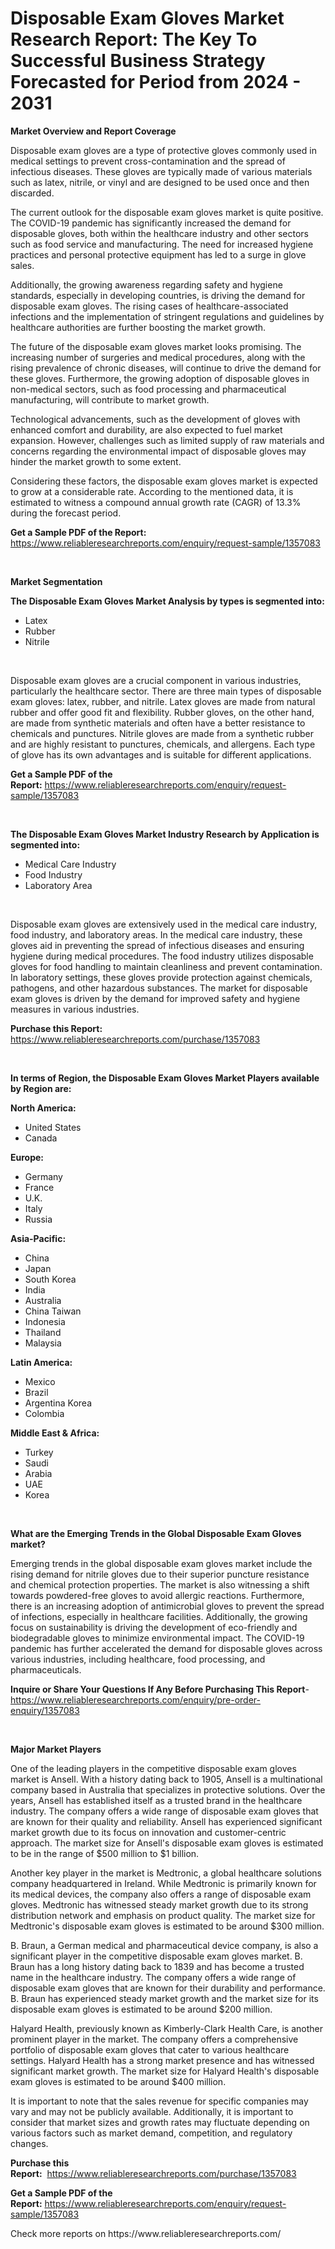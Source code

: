<p><h1>Disposable Exam Gloves Market Research Report: The Key To Successful Business Strategy Forecasted for Period from 2024 - 2031</h1></p><p><strong>Market Overview and Report Coverage</strong></p>
<p><p>Disposable exam gloves are a type of protective gloves commonly used in medical settings to prevent cross-contamination and the spread of infectious diseases. These gloves are typically made of various materials such as latex, nitrile, or vinyl and are designed to be used once and then discarded.</p><p>The current outlook for the disposable exam gloves market is quite positive. The COVID-19 pandemic has significantly increased the demand for disposable gloves, both within the healthcare industry and other sectors such as food service and manufacturing. The need for increased hygiene practices and personal protective equipment has led to a surge in glove sales.</p><p>Additionally, the growing awareness regarding safety and hygiene standards, especially in developing countries, is driving the demand for disposable exam gloves. The rising cases of healthcare-associated infections and the implementation of stringent regulations and guidelines by healthcare authorities are further boosting the market growth.</p><p>The future of the disposable exam gloves market looks promising. The increasing number of surgeries and medical procedures, along with the rising prevalence of chronic diseases, will continue to drive the demand for these gloves. Furthermore, the growing adoption of disposable gloves in non-medical sectors, such as food processing and pharmaceutical manufacturing, will contribute to market growth.</p><p>Technological advancements, such as the development of gloves with enhanced comfort and durability, are also expected to fuel market expansion. However, challenges such as limited supply of raw materials and concerns regarding the environmental impact of disposable gloves may hinder the market growth to some extent.</p><p>Considering these factors, the disposable exam gloves market is expected to grow at a considerable rate. According to the mentioned data, it is estimated to witness a compound annual growth rate (CAGR) of 13.3% during the forecast period.</p></p>
<p><strong>Get a Sample PDF of the Report:</strong> <a href="https://www.reliableresearchreports.com/enquiry/request-sample/1357083">https://www.reliableresearchreports.com/enquiry/request-sample/1357083</a></p>
<p>&nbsp;</p>
<p><strong>Market Segmentation</strong></p>
<p><strong>The Disposable Exam Gloves Market Analysis by types is segmented into:</strong></p>
<p><ul><li>Latex</li><li>Rubber</li><li>Nitrile</li></ul></p>
<p>&nbsp;</p>
<p><p>Disposable exam gloves are a crucial component in various industries, particularly the healthcare sector. There are three main types of disposable exam gloves: latex, rubber, and nitrile. Latex gloves are made from natural rubber and offer good fit and flexibility. Rubber gloves, on the other hand, are made from synthetic materials and often have a better resistance to chemicals and punctures. Nitrile gloves are made from a synthetic rubber and are highly resistant to punctures, chemicals, and allergens. Each type of glove has its own advantages and is suitable for different applications.</p></p>
<p><strong>Get a Sample PDF of the Report:</strong>&nbsp;<a href="https://www.reliableresearchreports.com/enquiry/request-sample/1357083">https://www.reliableresearchreports.com/enquiry/request-sample/1357083</a></p>
<p>&nbsp;</p>
<p><strong>The Disposable Exam Gloves Market Industry Research by Application is segmented into:</strong></p>
<p><ul><li>Medical Care Industry</li><li>Food Industry</li><li>Laboratory Area</li></ul></p>
<p>&nbsp;</p>
<p><p>Disposable exam gloves are extensively used in the medical care industry, food industry, and laboratory areas. In the medical care industry, these gloves aid in preventing the spread of infectious diseases and ensuring hygiene during medical procedures. The food industry utilizes disposable gloves for food handling to maintain cleanliness and prevent contamination. In laboratory settings, these gloves provide protection against chemicals, pathogens, and other hazardous substances. The market for disposable exam gloves is driven by the demand for improved safety and hygiene measures in various industries.</p></p>
<p><strong>Purchase this Report:</strong>&nbsp; <a href="https://www.reliableresearchreports.com/purchase/1357083">https://www.reliableresearchreports.com/purchase/1357083</a></p>
<p>&nbsp;</p>
<p><strong>In terms of Region, the Disposable Exam Gloves Market Players available by Region are:</strong></p>
<p>
    <p> <strong> North America: </strong>
        <ul>
            <li>United States</li>
            <li>Canada</li>
        </ul>
        </p> 
    <p> <strong> Europe: </strong>
        <ul>
            <li>Germany</li>
            <li>France</li>
            <li>U.K.</li>
            <li>Italy</li>
            <li>Russia</li>
        </ul>
        </p> 
    <p> <strong> Asia-Pacific: </strong>
        <ul>
            <li>China</li>
            <li>Japan</li>
            <li>South Korea</li>
            <li>India</li>
            <li>Australia</li>
            <li>China Taiwan</li>
            <li>Indonesia</li>
            <li>Thailand</li>
            <li>Malaysia</li>
        </ul>
        </p> 
    <p> <strong> Latin America: </strong>
        <ul>
            <li>Mexico</li>
            <li>Brazil</li>
            <li>Argentina Korea</li>
            <li>Colombia</li>
        </ul>
        </p> 
    <p> <strong> Middle East & Africa: </strong>
        <ul>
            <li>Turkey</li>
            <li>Saudi</li>
            <li>Arabia</li>
            <li>UAE</li>
            <li>Korea</li>
        </ul>
    </p>
    </p>
<p>&nbsp;</p>
<p><strong>What are the Emerging Trends in the Global Disposable Exam Gloves market?</strong></p>
<p><p>Emerging trends in the global disposable exam gloves market include the rising demand for nitrile gloves due to their superior puncture resistance and chemical protection properties. The market is also witnessing a shift towards powdered-free gloves to avoid allergic reactions. Furthermore, there is an increasing adoption of antimicrobial gloves to prevent the spread of infections, especially in healthcare facilities. Additionally, the growing focus on sustainability is driving the development of eco-friendly and biodegradable gloves to minimize environmental impact. The COVID-19 pandemic has further accelerated the demand for disposable gloves across various industries, including healthcare, food processing, and pharmaceuticals.</p></p>
<p><strong>Inquire or Share Your Questions If Any Before Purchasing This Report</strong>- <a href="https://www.reliableresearchreports.com/enquiry/pre-order-enquiry/1357083">https://www.reliableresearchreports.com/enquiry/pre-order-enquiry/1357083</a></p>
<p>&nbsp;</p>
<p><strong>Major Market Players</strong></p>
<p><p>One of the leading players in the competitive disposable exam gloves market is Ansell. With a history dating back to 1905, Ansell is a multinational company based in Australia that specializes in protective solutions. Over the years, Ansell has established itself as a trusted brand in the healthcare industry. The company offers a wide range of disposable exam gloves that are known for their quality and reliability. Ansell has experienced significant market growth due to its focus on innovation and customer-centric approach. The market size for Ansell's disposable exam gloves is estimated to be in the range of $500 million to $1 billion.</p><p>Another key player in the market is Medtronic, a global healthcare solutions company headquartered in Ireland. While Medtronic is primarily known for its medical devices, the company also offers a range of disposable exam gloves. Medtronic has witnessed steady market growth due to its strong distribution network and emphasis on product quality. The market size for Medtronic's disposable exam gloves is estimated to be around $300 million.</p><p>B. Braun, a German medical and pharmaceutical device company, is also a significant player in the competitive disposable exam gloves market. B. Braun has a long history dating back to 1839 and has become a trusted name in the healthcare industry. The company offers a wide range of disposable exam gloves that are known for their durability and performance. B. Braun has experienced steady market growth and the market size for its disposable exam gloves is estimated to be around $200 million.</p><p>Halyard Health, previously known as Kimberly-Clark Health Care, is another prominent player in the market. The company offers a comprehensive portfolio of disposable exam gloves that cater to various healthcare settings. Halyard Health has a strong market presence and has witnessed significant market growth. The market size for Halyard Health's disposable exam gloves is estimated to be around $400 million.</p><p>It is important to note that the sales revenue for specific companies may vary and may not be publicly available. Additionally, it is important to consider that market sizes and growth rates may fluctuate depending on various factors such as market demand, competition, and regulatory changes.</p></p>
<p><strong>Purchase this Report:</strong>&nbsp;&nbsp;<a href="https://www.reliableresearchreports.com/purchase/1357083">https://www.reliableresearchreports.com/purchase/1357083</a></p>
<p></p>
<p><strong>Get a Sample PDF of the Report:</strong>&nbsp;<a href="https://www.reliableresearchreports.com/enquiry/request-sample/1357083">https://www.reliableresearchreports.com/enquiry/request-sample/1357083</a></p>
<p>Check more reports on https://www.reliableresearchreports.com/</p>